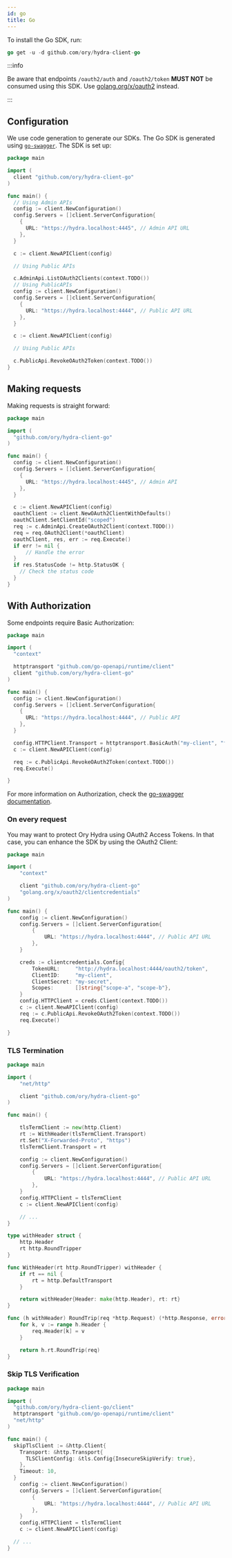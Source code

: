 ```yaml
---
id: go
title: Go
---
```


To install the Go SDK, run:

```go
go get -u -d github.com/ory/hydra-client-go
```

:::info

Be aware that endpoints `/oauth2/auth` and `/oauth2/token` **MUST NOT** be consumed
using this SDK. Use [golang.org/x/oauth2](https://godoc.org/golang.org/x/oauth2)
instead.

:::

## Configuration

We use code generation to generate our SDKs. The Go SDK is generated using
[`go-swagger`](http://goswagger.io). The SDK is set up:

```go
package main

import (
  client "github.com/ory/hydra-client-go"
)

func main() {
  // Using Admin APIs
  config := client.NewConfiguration()
  config.Servers = []client.ServerConfiguration{
    {
      URL: "https://hydra.localhost:4445", // Admin API URL
    },
  }

  c := client.NewAPIClient(config)

  // Using Public APIs

  c.AdminApi.ListOAuth2Clients(context.TODO())
  // Using PublicAPIs
  config := client.NewConfiguration()
  config.Servers = []client.ServerConfiguration{
    {
      URL: "https://hydra.localhost:4444", // Public API URL
    },
  }

  c := client.NewAPIClient(config)

  // Using Public APIs

  c.PublicApi.RevokeOAuth2Token(context.TODO())
}

```

## Making requests

Making requests is straight forward:

```go
package main

import (
  "github.com/ory/hydra-client-go"
)

func main() {
  config := client.NewConfiguration()
  config.Servers = []client.ServerConfiguration{
    {
      URL: "https://hydra.localhost:4445", // Admin API
    },
  }

  c := client.NewAPIClient(config)
  oauthClient := client.NewOAuth2ClientWithDefaults()
  oauthClient.SetClientId("scoped")
  req := c.AdminApi.CreateOAuth2Client(context.TODO())
  req = req.OAuth2Client(*oauthClient)
  oauthClient, res, err := req.Execute()
  if err != nil {
      // Handle the error
  }
  if res.StatusCode != http.StatusOK {
    // Check the status code
  }
}
```

## With Authorization

Some endpoints require Basic Authorization:

```go
package main

import (
  "context"

  httptransport "github.com/go-openapi/runtime/client"
  client "github.com/ory/hydra-client-go"
)

func main() {
  config := client.NewConfiguration()
  config.Servers = []client.ServerConfiguration{
    {
      URL: "https://hydra.localhost:4444", // Public API
    },
  }

  config.HTTPClient.Transport = httptransport.BasicAuth("my-client", "foobar")
  c := client.NewAPIClient(config)

  req := c.PublicApi.RevokeOAuth2Token(context.TODO())
  req.Execute()

}
```

For more information on Authorization, check the
[go-swagger documentation](https://goswagger.io/generate/client.html#authentication).

### On every request

You may want to protect Ory Hydra using OAuth2 Access Tokens. In that case, you
can enhance the SDK by using the OAuth2 Client:

```go
package main

import (
	"context"

	client "github.com/ory/hydra-client-go"
	"golang.org/x/oauth2/clientcredentials"
)

func main() {
	config := client.NewConfiguration()
	config.Servers = []client.ServerConfiguration{
		{
			URL: "https://hydra.localhost:4444", // Public API URL
		},
	}

	creds := clientcredentials.Config{
		TokenURL:     "http://hydra.localhost:4444/oauth2/token",
		ClientID:     "my-client",
		ClientSecret: "my-secret",
		Scopes:       []string{"scope-a", "scope-b"},
	}
	config.HTTPClient = creds.Client(context.TODO())
	c := client.NewAPIClient(config)
	req := c.PublicApi.RevokeOAuth2Token(context.TODO())
	req.Execute()

}
```

### TLS Termination

```go
package main

import (
	"net/http"

	client "github.com/ory/hydra-client-go"
)

func main() {

	tlsTermClient := new(http.Client)
	rt := WithHeader(tlsTermClient.Transport)
	rt.Set("X-Forwarded-Proto", "https")
	tlsTermClient.Transport = rt

	config := client.NewConfiguration()
	config.Servers = []client.ServerConfiguration{
		{
			URL: "https://hydra.localhost:4444", // Public API URL
		},
	}
	config.HTTPClient = tlsTermClient
	c := client.NewAPIClient(config)

	// ...
}

type withHeader struct {
	http.Header
	rt http.RoundTripper
}

func WithHeader(rt http.RoundTripper) withHeader {
	if rt == nil {
		rt = http.DefaultTransport
	}

	return withHeader{Header: make(http.Header), rt: rt}
}

func (h withHeader) RoundTrip(req *http.Request) (*http.Response, error) {
	for k, v := range h.Header {
		req.Header[k] = v
	}

	return h.rt.RoundTrip(req)
}
```

### Skip TLS Verification

```go
package main

import (
  "github.com/ory/hydra-client-go/client"
  httptransport "github.com/go-openapi/runtime/client"
  "net/http"
)

func main() {
  skipTlsClient := &http.Client{
    Transport: &http.Transport{
      TLSClientConfig: &tls.Config{InsecureSkipVerify: true},
    },
    Timeout: 10,
  }
	config := client.NewConfiguration()
	config.Servers = []client.ServerConfiguration{
		{
			URL: "https://hydra.localhost:4444", // Public API URL
		},
	}
	config.HTTPClient = tlsTermClient
	c := client.NewAPIClient(config)

  // ...
}
```

